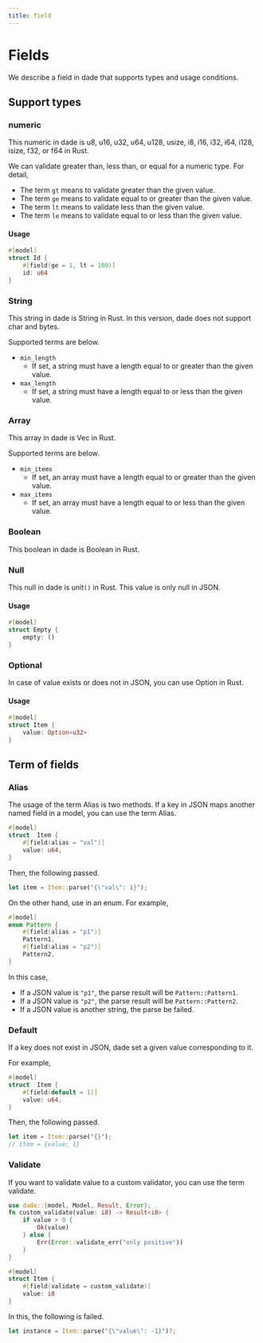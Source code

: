 ```yaml
---
title: field
---
```


# Fields
We describe a field in dade that supports types and usage conditions.

## Support types
### numeric
This numeric in dade is u8, u16, u32, u64, u128, usize, i8, i16, i32, i64, i128, isize, f32, or f64 in Rust.

We can validate greater than, less than, or equal for a numeric type.
For detail,
* The term `gt` means to validate greater than the given value.
* The term `ge` means to validate equal to or greater than the given value.
* The term `lt` means to validate less than the given value.
* The term `le` means to validate equal to or less than the given value.

#### Usage
```rust
#[model]
struct Id {
    #[field(ge = 1, lt = 100)]
    id: u64
}
```

### String
This string in dade is String in Rust.
In this version, dade does not support char and bytes.

Supported terms are below. 
* `min_length`
  * If set, a string must have a length equal to or greater than the given value.
* `max_length`
  * If set, a string must have a length equal to or less than the given value.

### Array
This array in dade is Vec in Rust.

Supported terms are below. 
* `min_items`
  * If set, an array must have a length equal to or greater than the given value.
* `max_items`
  * If set, an array must have a length equal to or less than the given value.

### Boolean
This boolean in dade is Boolean in Rust.

### Null
This null in dade is unit`()` in Rust.
This value is only null in JSON.

#### Usage
```rust
#[model]
struct Empty {
    empty: ()
}
```

### Optional
In case of value exists or does not in JSON, you can use Option in Rust.

#### Usage
```rust
#[model]
struct Item {
    value: Option<u32>
}
```

## Term of fields
### Alias
The usage of the term Alias is two methods.
If a key in JSON maps another named field in a model, you can use the term Alias.

```rust
#[model]
struct  Item {
	#[field(alias = "val")]
	value: u64,
}
```

Then, the following passed.
```rust
let item = Item::parse("{\"val\": 1}");
```

On the other hand, use in an enum.
For example,
```rust
#[model]
enum Pattern {
	#[field(alias = "p1")]
	Pattern1,
	#[field(alias = "p2")]
	Pattern2,
}
```
In this case, 
* If a JSON value is `"p1"`, the parse result will be `Pattern::Pattern1`.
* If a JSON value is `"p2"`, the parse result will be `Pattern::Pattern2`.
* If a JSON value is another string, the parse be failed.

### Default
If a key does not exist in JSON, dade set a given value corresponding to it.

For example,
```rust
#[model]
struct  Item {
	#[field(default = 1)]
	value: u64,
}
```

Then, the following passed.
```rust
let item = Item::parse("{}");
// item = {value: 1}
```

### Validate
If you want to validate value to a custom validator, you can use the term validate.

```rust
use dade::{model, Model, Result, Error};
fn custom_validate(value: i8) -> Result<i8> {
    if value > 0 {
        Ok(value)
    } else {
        Err(Error::validate_err("only positive"))
    }
}

#[model]
struct Item {
	#[field(validate = custom_validate)]
	value: i8
}
```

In this, the following is failed.
```rust
let instance = Item::parse("{\"value\": -1}")?;
```
